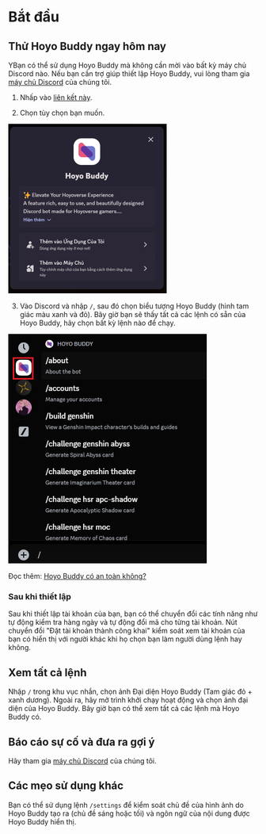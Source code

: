 # Bắt đầu

<!-- markdownlint-disable MD033 -->

## Thử Hoyo Buddy ngay hôm nay

YBạn có thể sử dụng Hoyo Buddy mà không cần mời vào bất kỳ máy chủ Discord nào.
Nếu bạn cần trợ giúp thiết lập Hoyo Buddy, vui lòng tham gia [máy chủ Discord](https://link.seria.moe/hb-dc) của chúng tôi.

1. Nhấp vào [liên kết này](https://discord.com/oauth2/authorize?client_id=1000045812522430626).

2. Chọn tùy chọn bạn muốn.

<p></p>

![Discord Add App Screen](../../../../src/assets/images/HB_Add-app_vi.png)

<p></p>

<!-- markdownlint-disable MD029 -->
3. Vào Discord và nhập `/`, sau đó chọn biểu tượng Hoyo Buddy (hình tam giác màu xanh và đỏ). Bây giờ bạn sẽ thấy tất cả các lệnh có sẵn của Hoyo Buddy, hãy chọn bất kỳ lệnh nào để chạy.

<p></p>

![Slash Command Screen](../../../../src/assets/images/392196104-6960be6c-8b51-49fd-93ae-bad4dad6822b.png)

Đọc thêm: [Hoyo Buddy có an toàn không?](./Account-Security.md)

### Sau khi thiết lập

Sau khi thiết lập tài khoản của bạn, bạn có thể chuyển đổi các tính năng như tự động kiểm tra hàng ngày và tự động đổi mã cho từng tài khoản.
Nút chuyển đổi "Đặt tài khoản thành công khai" kiểm soát xem tài khoản của bạn có hiển thị với người khác khi họ chọn bạn làm người dùng lệnh hay không.

## Xem tất cả lệnh

Nhập `/` trong khu vục nhắn, chọn ảnh Đại diện Hoyo Buddy (Tam giác đỏ + xanh dương). Ngoài ra, hãy mở trình khởi chạy hoạt động và chọn ảnh đại diện của Hoyo Buddy. Bây giờ bạn có thể xem tất cả các lệnh mà Hoyo Buddy có.

## Báo cáo sự cố và đưa ra gợi ý

Hãy tham gia [máy chủ Discord](https://link.seria.moe/hb-dc) của chúng tôi.

## Các mẹo sử dụng khác

Bạn có thể sử dụng lệnh `/settings` để kiểm soát chủ đề của hình ảnh do Hoyo Buddy tạo ra (chủ đề sáng hoặc tối) và ngôn ngữ của nội dung được Hoyo Buddy hiển thị.
